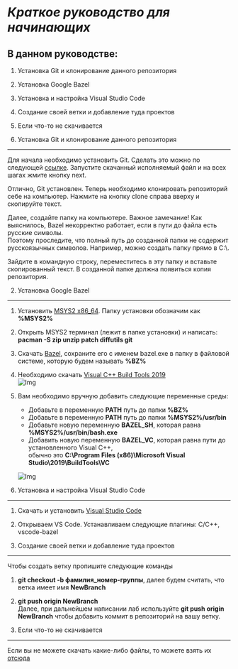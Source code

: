 ***Краткое руководство для начинающих***
========================================

В данном руководстве:
---------------------
1. Установка Git и клонирование данного репозитория
2. Установка Google Bazel
3. Установка и настройка Visual Studio Code 
4. Создание своей ветки и добавление туда проектов
5. Если что-то не скачивается

1. Установка Git и клонирование данного репозитория
---------------------------------------------------
Для начала необходимо установить Git. Сделать это можно по
следующей [ссылке](https://git-scm.com/downloads). Запустите
скачанный исполняемый файл и на всех шагах жмите кнопку next.

Отлично, Git установлен. Теперь необходимо клонировать репозиторий cебе на компьютер. Нажмите на кнопку clone справа вверху и скопируйте текст. 

Далее, создайте папку на компьютере. Важное замечание! Как выяснилось, Bazel некорректно работает, если в пути до файла есть русские символы.  
Поэтому проследите, что полный путь до созданной папки не содержит русскоязычных символов. Например, можно создать папку прямо в С:\\.

Зайдите в командную строку, переместитесь в эту папку и вставьте скопированный текст. В созданной папке должна появиться копия репозитория. 


2. Установка Google Bazel
---------------------------
1. Установить [MSYS2 x86_64](http://www.msys2.org/). Папку установки обозначим как **%MSYS2%**
2. Открыть MSYS2 терминал (лежит в папке установки) и написать:	**pacman -S zip unzip patch diffutils git**

3. Скачать [Bazel](https://github.com/bazelbuild/bazel/releases/download/0.27.0/bazel-0.27.0-windows-x86_64.exe), сохраните его
с именем bazel.exe в папку в файловой системе, которую будем называть **%BZ%**
4. Необходимо скачать [Visual C++ Build Tools 2019](https://visualstudio.microsoft.com/ru/thank-you-downloading-visual-studio/?sku=BuildTools&rel=16#)  
![Img](https://bitbucket.org/Nikan1234pro/pictures/raw/master/vcpp.png)
5. Вам необходимо вручную добавить следующие переменные среды:  
	* Добавьте в переменную **PATH** путь до папки **%BZ%**     
	* Добавьте в переменную **PATH** путь до папки **%MSYS2%/usr/bin**     
	* Добавьте новую переменную **BAZEL_SH**, которая равна **%MSYS2%/usr/bin/bash.exe**      
	* Добавить новую переменную **BAZEL_VC**, которая равна пути до установленного Visual C++,     
	обычно это **C:\Program Files (x86)\Microsoft Visual Studio\2019\BuildTools\VC**   
	
	![Img](https://bitbucket.org/Nikan1234pro/pictures/raw/master/path.jpg)

3. Установка и настройка Visual Studio Code
-------------------------------------------
1. Скачать и установить [Visual Studio Code](https://code.visualstudio.com/)
2. Открываем VS Code. Устанавливаем следующие плагины: C/C++, vscode-bazel


4. Создание своей ветки и добавление туда проектов
----------------------------------------------------
Чтобы создать ветку пропишите следующие команды  
1. **git checkout -b фамилия_номер-группы**, далее будем считать, что ветка имеет имя **NewBranch**  
2. **git push origin NewBranch**  
Далее, при дальнейшем написании лаб используйте **git push origin NewBranch** чтобы добавить коммит в репозиторий на вашу ветку.  


5. Если что-то не скачивается
-------------------------------
Если вы не можете скачать какие-либо файлы, то можете взять их [отсюда](https://bitbucket.org/Nikan1234pro/fallback/src/master/)